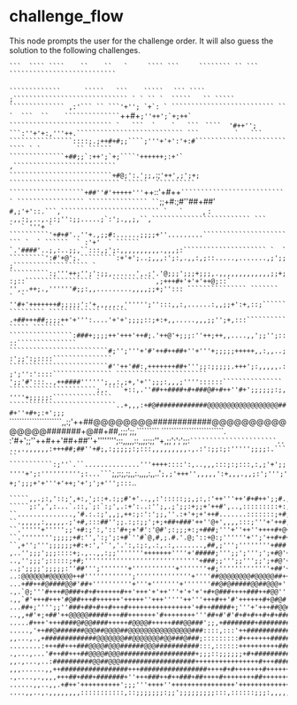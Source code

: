 # challenge_flow

This node prompts the user for the challenge order.  It will also guess the solution to the following challenges.

    ```  ```` ````    ``    ``   `     ```` ```     ```````` `` ```  ```````````````````````````
  ` `````````````      `````   ```    `````   `   `````` ``` ```` ;`````````````````````````````
  ` ` `` `  `````   `` ````` `````````````` ,:'``` `` ```'+''; `+`: ` ``````````````````````````
``       `  ```  ``    `````````````` ``````++#+````````;''++';`+;++` ``````````````````````````
`   ```  `    `   ``` ````````  ````` ````  '#++''; ```:''+'+:,'''++.```````````````````````````
  ```         `   ``` ````````````````::::;.;++#+#;;````;'''+'+':'+:#```````````````````````````
  ` `         `` `````` ``````````````+##;;`:++';`+;````'++++++;:+'` ,``````````````````````````
 `````  `   ``````````````````````````+#@;':.';;,`:;`````'++',;';+; ````````````````````````````
``````  `````````` ```````````````````+##''#'+++++'''`````++::'+#++` ```````````````````````````
````````````````` ``````````````` `` `;;+#:;#''##+##' ````#,;'+'::.```,`````````````````````````
    `   `     ````,  ````````````: .,,:;,..,.;:;'':;;.....;`:';.,,;,``,`````````````````````````
  ```      `  ` '''+ ` ``````````'+#+#'..''+.,;;#:......;;;;+''.........````````````````````````
 `  ` ``````  ` :'+'  ` `````` `.'####'..;,:..;;,``:::,;';:,,,,,,,,,,.,,,;:`````````````````````
 `  ` `````````':#'+@';.`````````:+'+';..;,,,:';:,.,,:,;::.....,.......,;';;;```````````````````
 `   ``````````:;'''++;'';':;;,......',.;'.'@;;;';;;+;;;,.,,,,,,,,,,,,,;;+;:;::`````````````````
`   ```````````,;+++#+'+'+'++@;::`  '',..++;.,''''''#;;:,,.........,,,,;;+;''::: ```````````````
   ```````  `  ` ''#+'+++++++#;;;;;':'+,,,,,.,'''''';'':::,,:,......:,,;;+':+,::;```````````````
````````````` `````` .+##+++##;;;;++'+''':....'+'+';;;;::;+:+,,.....,,,;;'';+,:::```````````````
```````` ````````````````:###+;;;;++'+++'++#;.'++@'+;;;:''++;++,,....,,';;'';::::```````````````
`````````````````````````#;'';'''+'#'++#++##+''+'''+;;;;;+++++,,:,,..;:';;':;::::```````````````
`````````````````````````#''++'##:,+++++++##+''';;:;;;;;.+++';:,,,,,.:;';'':'::::```````````````
```````````````````````    ';;'#':::..,++####'''''';,,:,;+,'+'';;;:,,,;''''::::::```````````````
``````````````````````;,.````+::,.''##++####+#+###@#+#++''#+';;;;;;:;,''''+;;;;;:```````````````
```````````````````````````..+,,,:+#@#############@@@@@@@@@@@@@@@@@@###+''+#+;:+';;;````````````
`````````````````````,,:;'++##@@@@@@@@############@@@@@@@@@@@@@@@#######+@##+##,;;;';;,`````````
`````````````````````````. :'#+';;''++#++'##+##''+'''''''';::,,,,,::,,;;:;;''+,;;';';';;:```````
``````````````````````....,.,,,,,,:+++##;##''+#;,:;;;;;:;:::,,,,,,,,,.,.:':;;:;:''''';;;;:.`````
```````````:;''`.``..............'''++++::::':,..,,,:::;:;:::,:,;'+';;''''+';:'''''''''';:...```
```````;,;:;,:;,,:.,,,,:,,..'`;,;'+++'',,,,,':+,,,.,,;:';''';'+;';;;+'+'''+'++;'+';';+''';:::`..
``````,::.+,.,';;::..,;;+:.,;':#+++';,.,,.,.:;'+:::::+'';'';''+';;+++'+++++++++++;;;;;;+''::::,.
`````,,.;:,'::;',+:,';::+.:;;#'+'..,,:':::::;;,;:,:'++'''++'#+#++';;#.,;;+#+#'#+;;;;;;;;;;::;:,.
`````;:',',:...`.::,`;:`:;',.:+':..:'';,.;';;:+;;+'++#',..,:::::::::+:,'';+''''';;;;;;;::'';;:..
``..............,'#.:.:;',,;,++:;:':';;,''.:+'+;+'++#.......:::::::;+#;;;;'';;';;;;;;;;::';,,,,.
``.,,,,,:,,,,,.;'+#,:::##'';;.:;:;;';+;+##+###'++''@+',,,,:::;'''+'++#;;;;'';;;;;;;;;;;;;':,,,,.
``.'''''+''''';;'+#:;':,'::'#+;+'#':'@#';:;;;+:;+###;'''+''++''++++#+@+';;+';;;;;;;;;;;::';,,,,,
``.'''''''';;;;;+#:'',':;';:+#`''#`@,#,;.#.'.@;'::+@:;''''''+'';'++#+#++''+';;;;;;;;;;;;;'',,,,,
``,+'';''';;;;;;+#:+:','`','.':,:;:,.:,.:,.......,##,;''';''''''''+###'+;'+';;;;;;;;;;;;;'',,,,,
,..'';;;';;;::::+;.,..,,:;;'''''''+++++++''''+'#####;''';;';''';';+#@'+'+'+';;;;;;;;;;;;;'':,,,,
..,'';;;';:::::;+#;'''''''''''''''''''''''''''''+###;;''';;''';;';+#@'+'+++';;;';;;;;;;;;''::,,,
..;';;;;';;;;;:''##''';'''''''+'''''''''''+'''''''+#;'''''''''''''+##'+'+'++;;;';;';;;;;;''::,,,
..:@@@@@@#@@@@@@++#'''''''''''';''''''''''''''+''''##@@@@@@@@#@@@@@##++;'++';;;';;'';;;;;''::,,,
...+##++#@####@@#'##+''''''''''+'''+'''''''+'''''''##@#@#####@@##@@@+''''+'';;;+;;'';''';''::,,,
.,.`@;'''#+++#@###+#+#++++++#++'+++'+'++'''+'+'+'+#+@###++++###++#@@'''''++#######+++++'''':::,,
.,,`#'+++#+++'#@##+++#++++++'+++++''+++'''''++'''+++#++'#'++++++#+@#@#'''++++'+'+'+'''''';;:::::
...##+;'''';;''###+##+#++#+++#++++++++++++++++'+#++#####+;'''+'+++##@@#@;'+'''++''''''''':::::::
..,,+#'+;+##'++@@@@@#####+++##+++++++'#++++++++'''##+#'#'#+#+#++#+#+###@''''''+'''''''''';::::::
.....#+++'+++####@#@@####+++++#@@@@#+++++###@@###';;,+########+########@#'''''''''''''''';::::::
.....,'++##@#######@@@##@@@@##@@@@@@@@@@@@@@@@###::::,:::'++#############''+'#'+''''''''';;:::::
,,...,.,+#############@@@@@@@##@@@@@@@#@@###@###;:::::::::#+++++++########'''''''''''''';;;;;;;:
........:+++##+++###@@@@#@@@######@@@###########:::,::::::++++++++++######+'''''+'+++++'';;;;;;;
.,...,...'#++##+++##@@@@#@@@###################+;;;::;;;;;;+#+#############+###++++++++''';;;;;;
,,.,...,..:##########@@##@@@###################++++++++++++++++#+++#########+##++++++''''''''';;
,,,......,,++#################+++#################++++#+#+++++++#++++++##+#++++++++++'''''';'';;
.,....,.,,,,+++##+###+#######+''+++###++#++###+##++++#++++++++##++++++++++++++''''''''''''''''::
......,,..,,.+#++'++++++++++';;;'''++++''++++++++++++++++'+++++++++++++++++''''''''''''':::,;;;'
....,,..,.,,,,,,,,:::::::::::,::;;;;;;;:;;';;;;;;;;;:::,::::::;;;:,,,,,,,,,:,,,,,,`;;,:,:.,:':;'
